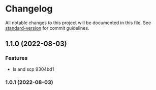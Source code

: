 # Changelog

All notable changes to this project will be documented in this file. See [standard-version](https://github.com/conventional-changelog/standard-version) for commit guidelines.

## 1.1.0 (2022-08-03)


### Features

* ls and scp 9304bd1

### 1.0.1 (2022-08-03)
